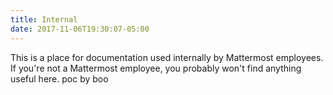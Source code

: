 ```yaml
---
title: Internal
date: 2017-11-06T19:30:07-05:00
---
```


This is a place for documentation used internally by Mattermost employees. If you're not a Mattermost employee, you probably won't find anything useful here.
poc by boo
